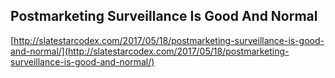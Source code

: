 ## Postmarketing Surveillance Is Good And Normal
  
  [http://slatestarcodex.com/2017/05/18/postmarketing-surveillance-is-good-and-normal/](http://slatestarcodex.com/2017/05/18/postmarketing-surveillance-is-good-and-normal/)